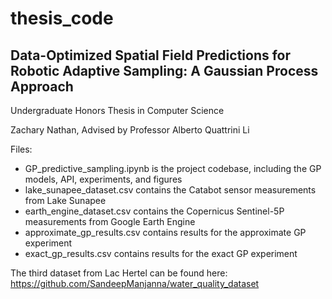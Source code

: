 # thesis_code

## Data-Optimized Spatial Field Predictions for Robotic Adaptive Sampling: A Gaussian Process Approach

Undergraduate Honors Thesis in Computer Science

Zachary Nathan, Advised by Professor Alberto Quattrini Li

Files:
- GP_predictive_sampling.ipynb is the project codebase, including the GP models, API, experiments, and figures
- lake_sunapee_dataset.csv contains the Catabot sensor measurements from Lake Sunapee
- earth_engine_dataset.csv contains the Copernicus Sentinel-5P measurements from Google Earth Engine
- approximate_gp_results.csv contains results for the approximate GP experiment
- exact_gp_results.csv contains results for the exact GP experiment

The third dataset from Lac Hertel can be found here: https://github.com/SandeepManjanna/water_quality_dataset
